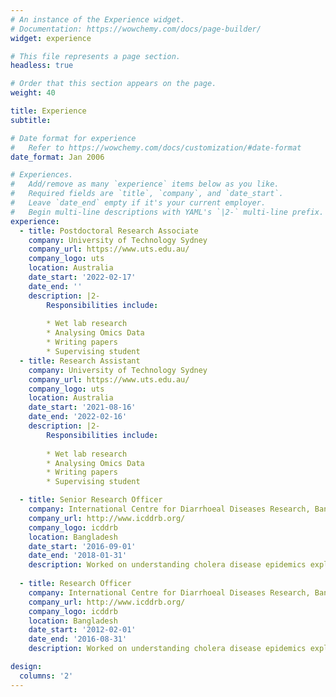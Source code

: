 ```yaml
---
# An instance of the Experience widget.
# Documentation: https://wowchemy.com/docs/page-builder/
widget: experience

# This file represents a page section.
headless: true

# Order that this section appears on the page.
weight: 40

title: Experience
subtitle:

# Date format for experience
#   Refer to https://wowchemy.com/docs/customization/#date-format
date_format: Jan 2006

# Experiences.
#   Add/remove as many `experience` items below as you like.
#   Required fields are `title`, `company`, and `date_start`.
#   Leave `date_end` empty if it's your current employer.
#   Begin multi-line descriptions with YAML's `|2-` multi-line prefix.
experience:
  - title: Postdoctoral Research Associate
    company: University of Technology Sydney
    company_url: https://www.uts.edu.au/
    company_logo: uts
    location: Australia
    date_start: '2022-02-17'
    date_end: ''
    description: |2-
        Responsibilities include:
        
        * Wet lab research 
        * Analysing Omics Data
        * Writing papers
        * Supervising student
  - title: Research Assistant
    company: University of Technology Sydney
    company_url: https://www.uts.edu.au/
    company_logo: uts
    location: Australia
    date_start: '2021-08-16'
    date_end: '2022-02-16'
    description: |2-
        Responsibilities include:
        
        * Wet lab research 
        * Analysing Omics Data
        * Writing papers
        * Supervising student

  - title: Senior Research Officer
    company: International Centre for Diarrhoeal Diseases Research, Bangladesh (ICDDR,B)
    company_url: http://www.icddrb.org/
    company_logo: icddrb
    location: Bangladesh
    date_start: '2016-09-01'
    date_end: '2018-01-31'
    description: Worked on understanding cholera disease epidemics exploiting molecular interaction of cholera pathogens and bacteriophages.
             
  - title: Research Officer
    company: International Centre for Diarrhoeal Diseases Research, Bangladesh (ICDDR,B)
    company_url: http://www.icddrb.org/
    company_logo: icddrb
    location: Bangladesh
    date_start: '2012-02-01'
    date_end: '2016-08-31'
    description: Worked on understanding cholera disease epidemics exploiting molecular interaction of cholera pathogens and bacteriophages.

design:
  columns: '2'
---
```

